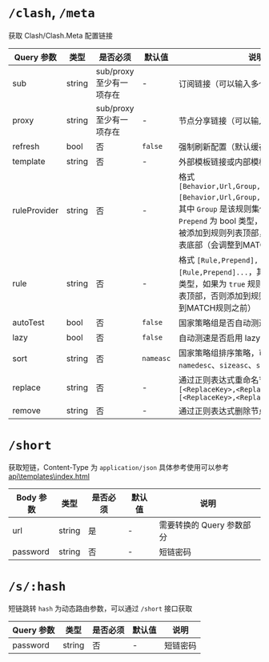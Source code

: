 # `/clash`, `/meta`

获取 Clash/Clash.Meta 配置链接

| Query 参数     | 类型     | 是否必须              | 默认值       | 说明                                                                                                                                                                          |
|--------------|--------|-------------------|-----------|-----------------------------------------------------------------------------------------------------------------------------------------------------------------------------|
| sub          | string | sub/proxy 至少有一项存在 | -         | 订阅链接（可以输入多个，用 `,` 分隔）                                                                                                                                                       |
| proxy        | string | sub/proxy 至少有一项存在 | -         | 节点分享链接（可以输入多个，用 `,` 分隔）                                                                                                                                                     |
| refresh      | bool   | 否                 | `false`   | 强制刷新配置（默认缓存 5 分钟）                                                                                                                                                           |
| template     | string | 否                 | -         | 外部模板链接或内部模板名称                                                                                                                                                               |
| ruleProvider | string | 否                 | -         | 格式 `[Behavior,Url,Group,Prepend,Name],[Behavior,Url,Group,Prepend,Name]...`，其中 `Group` 是该规则集使用的策略组名，`Prepend` 为 bool 类型，如果为 `true` 规则将被添加到规则列表顶部，否则添加到规则列表底部（会调整到MATCH规则之前） | 
| rule         | string | 否                 | -         | 格式 `[Rule,Prepend],[Rule,Prepend]...`，其中 `Prepend` 为 bool 类型，如果为 `true` 规则将被添加到规则列表顶部，否则添加到规则列表底部（会调整到MATCH规则之前）                                                            | 
| autoTest     | bool   | 否                 | `false`   | 国家策略组是否自动测速                                                                                                                                                                 |
| lazy         | bool   | 否                 | `false`   | 自动测速是否启用 lazy                                                                                                                                                               |
| sort         | string | 否                 | `nameasc` | 国家策略组排序策略，可选值 `nameasc`、`namedesc`、`sizeasc`、`sizedesc`                                                                                                                     |
| replace      | string | 否                 | -         | 通过正则表达式重命名节点，格式 `[<ReplaceKey>,<ReplaceTo>],[<ReplaceKey>,<ReplaceTo>]...`                                                                                                  |
| remove       | string | 否                 | -         | 通过正则表达式删除节点                                                                                                                                                                 |

# `/short`

获取短链，Content-Type 为 `application/json`
具体参考使用可以参考 [api\templates\index.html](api/static/index.html)

| Body 参数  | 类型     | 是否必须 | 默认值 | 说明               |
|----------|--------|------|-----|------------------|
| url      | string | 是    | -   | 需要转换的 Query 参数部分 |
| password | string | 否    | -   | 短链密码             |

# `/s/:hash`

短链跳转
`hash` 为动态路由参数，可以通过 `/short` 接口获取

| Query 参数 | 类型     | 是否必须 | 默认值 | 说明   |
|----------|--------|------|-----|------|
| password | string | 否    | -   | 短链密码 |
